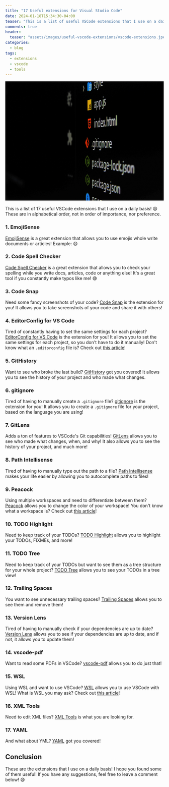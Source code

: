```yaml
---
title: "17 Useful extensions for Visual Studio Code"
date: 2024-01-18T15:34:30-04:00
teaser: "This is a list of useful VSCode extensions that I use on a daily basis - take a look. You might find something useful!"
comments: true
header:
  teaser: "assets/images/useful-vscode-extensions/vscode-extensions.jpeg"
categories:
  - blog
tags:
  - extensions
  - vscode
  - tools
---
```


![GitHub profile](/assets/images/useful-vscode-extensions/vscode-extensions-tumbnail.jpeg)

This is a list of 17 useful VSCode extensions that I use on a daily basis! 😄 These are in alphabetical order, not in order of importance, nor preference.

### 1. EmojiSense

[EmojiSense](https://marketplace.visualstudio.com/items?itemName=bierner.emojisense) is a great extension that allows you to use emojis whole write documents or articles! Example: 😄

### 2. Code Spell Checker

[Code Spell Checker](https://marketplace.visualstudio.com/items?itemName=streetsidesoftware.code-spell-checker) is a great extension that allows you to check your spelling while you write docs, articles, code or anything else! It's a great tool if you constantly make typos like me! 😅

### 3. Code Snap

Need some fancy screenshots of your code? [Code Snap](https://marketplace.visualstudio.com/items?itemName=adpyke.codesnap) is the extension for you! It allows you to take screenshots of your code and share it with others!

### 4. EditorConfig for VS Code

Tired of constantly having to set the same settings for each project? [EditorConfig for VS Code](https://marketplace.visualstudio.com/items?itemName=EditorConfig.EditorConfig) is the extension for you! It allows you to set the same settings for each project, so you don't have to do it manually! Don't know what an `.editorconfig` file is? Check out [this article](https://editorconfig.org/)!

### 5. GitHistory

Want to see who broke the last build? [GitHistory](https://marketplace.visualstudio.com/items?itemName=donjayamanne.githistory) got you covered! It allows you to see the history of your project and who made what changes.

### 6. gitignore

Tired of having to manually create a `.gitignore` file? [gitignore](https://marketplace.visualstudio.com/items?itemName=codezombiech.gitignore) is the extension for you! It allows you to create a `.gitignore` file for your project, based on the language you are using!

### 7. GitLens

Adds a ton of features to VSCode's Git capabilities! [GitLens](https://marketplace.visualstudio.com/items?itemName=eamodio.gitlens) allows you to see who made what changes, when, and why! It also allows you to see the history of your project, and much more!

### 8. Path Intellisense

Tired of having to manually type out the path to a file? [Path Intellisense](https://marketplace.visualstudio.com/items?itemName=christian-kohler.path-intellisense) makes your life easier by allowing you to autocomplete paths to files!

### 9. Peacock

Using multiple workspaces and need to differentiate between them? [Peacock](https://marketplace.visualstudio.com/items?itemName=johnpapa.vscode-peacock) allows you to change the color of your workspace! You don't know what a workspace is? Check out [this article](https://code.visualstudio.com/docs/editor/workspaces)!

### 10. TODO Highlight

Need to keep track of your TODOs? [TODO Highlight](https://marketplace.visualstudio.com/items?itemName=wayou.vscode-todo-highlight) allows you to highlight your TODOs, FIXMEs, and more!

### 11. TODO Tree

Need to keep track of your TODOs but want to see them as a tree structure for your whole project? [TODO Tree](https://marketplace.visualstudio.com/items?itemName=Gruntfuggly.todo-tree) allows you to see your TODOs in a tree view!

### 12. Trailing Spaces

You want to see unnecessary trailing spaces? [Trailing Spaces](https://marketplace.visualstudio.com/items?itemName=shardulm94.trailing-spaces) allows you to see them and remove them!

### 13. Version Lens

Tired of having to manually check if your dependencies are up to date? [Version Lens](https://marketplace.visualstudio.com/items?itemName=pflannery.vscode-versionlens) allows you to see if your dependencies are up to date, and if not, it allows you to update them!

### 14. vscode-pdf

Want to read some PDFs in VSCode? [vscode-pdf](https://marketplace.visualstudio.com/items?itemName=tomoki1207.pdf) allows you to do just that!

### 15. WSL

Using WSL and want to use VSCode? [WSL](https://marketplace.visualstudio.com/items?itemName=ms-vscode-remote.remote-wsl) allows you to use VSCode with WSL! What is WSL you may ask? Check out [this article](https://docs.microsoft.com/en-us/windows/wsl/about)!

### 16. XML Tools

Need to edit XML files? [XML Tools](https://marketplace.visualstudio.com/items?itemName=DotJoshJohnson.xml) is what you are looking for.

### 17. YAML

And what about YML? [YAML](https://marketplace.visualstudio.com/items?itemName=redhat.vscode-yaml) got you covered!

## Conclusion

These are the extensions that I use on a daily basis! I hope you found some of them useful! If you have any suggestions, feel free to leave a comment below! 😄
